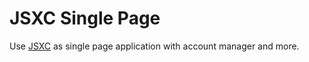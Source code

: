 # JSXC Single Page
Use [JSXC](https://www.jsxc.org) as single page application with account manager and more.
